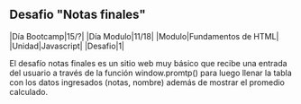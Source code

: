 ## Desafio "Notas finales"

|Día Bootcamp|15/?|
|Día Modulo|11/18|
|Modulo|Fundamentos de HTML|
|Unidad|Javascript|
|Desafio|1|

El desafío notas finales es un sitio web muy básico que recibe una entrada del usuario a través de la función window.promtp() para luego llenar la tabla con los datos ingresados (notas, nombre) además de mostrar el promedio calculado.
